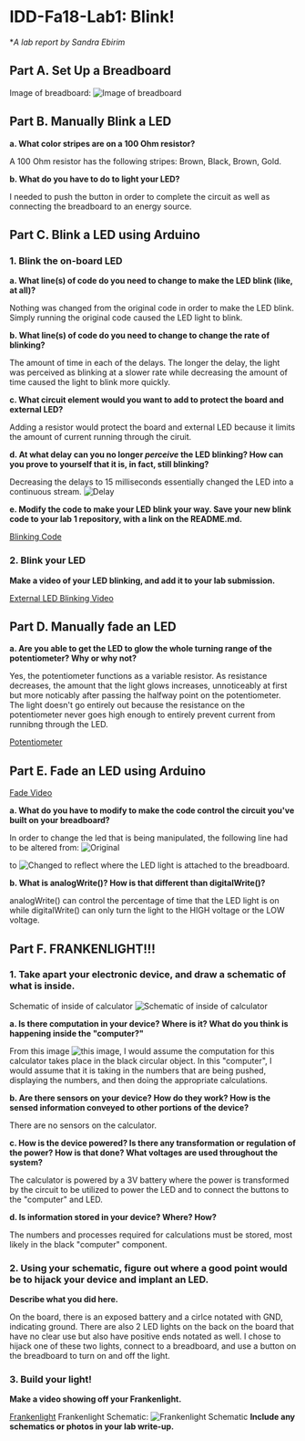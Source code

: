 # IDD-Fa18-Lab1: Blink!

**A lab report by Sandra Ebirim*


## Part A. Set Up a Breadboard

Image of breadboard: ![Image of breadboard](https://github.com/sandraebirim/IDD-Fa18-Lab1/blob/master/breadboard.jpeg)


## Part B. Manually Blink a LED

**a. What color stripes are on a 100 Ohm resistor?**
 
 A 100 Ohm resistor has the following stripes: Brown, Black, Brown, Gold. 
 
**b. What do you have to do to light your LED?**

I needed to push the button in order to complete the circuit as well as connecting the breadboard to an energy source. 

## Part C. Blink a LED using Arduino

### 1. Blink the on-board LED

**a. What line(s) of code do you need to change to make the LED blink (like, at all)?**

Nothing was changed from the original code in order to make the LED blink. Simply running the original code caused the LED light to blink. 

**b. What line(s) of code do you need to change to change the rate of blinking?**

The amount of time in each of the delays. The longer the delay, the light was perceived as blinking at a slower rate while decreasing the amount of time caused the light to blink more quickly. 

**c. What circuit element would you want to add to protect the board and external LED?**

Adding a resistor would protect the board and external LED because it limits the amount of current running through the ciruit. 
 
**d. At what delay can you no longer *perceive* the LED blinking? How can you prove to yourself that it is, in fact, still blinking?**

Decreasing the delays to 15 milliseconds essentially changed the LED into a continuous stream. 
![Delay](https://github.com/sandraebirim/IDD-Fa18-Lab1/blob/master/delay.png)

**e. Modify the code to make your LED blink your way. Save your new blink code to your lab 1 repository, with a link on the README.md.**

[Blinking Code](https://github.com/sandraebirim/IDD-Fa18-Lab1/blob/master/blink.ino)

### 2. Blink your LED

**Make a video of your LED blinking, and add it to your lab submission.**

[External LED Blinking Video](https://youtu.be/97DIe4FubD4)


## Part D. Manually fade an LED

**a. Are you able to get the LED to glow the whole turning range of the potentiometer? Why or why not?**

Yes, the potentiometer functions as a variable resistor. As resistance decreases, the amount that the light glows increases, unnoticeably at first but more noticably after passing the halfway point on the potentiometer. The light doesn't go entirely out because the resistance on the potentiometer never goes high enough to entirely prevent current from runnibng through the LED. 

[Potentiometer](https://youtu.be/mG-0--jWLEM)

## Part E. Fade an LED using Arduino

[Fade Video](https://youtu.be/EdQN_qhOrHM)

**a. What do you have to modify to make the code control the circuit you've built on your breadboard?**

In order to change the led that is being manipulated, the following line had to be altered from: 
![Original](https://github.com/sandraebirim/IDD-Fa18-Lab1/blob/master/int9.png)

to ![Changed](https://github.com/sandraebirim/IDD-Fa18-Lab1/blob/master/int11.png) to reflect where the LED light is attached to the breadboard. 

**b. What is analogWrite()? How is that different than digitalWrite()?**

analogWrite() can control the percentage of time that the LED light is on while digitalWrite() can only turn the light to the HIGH voltage or the LOW voltage. 

## Part F. FRANKENLIGHT!!!

### 1. Take apart your electronic device, and draw a schematic of what is inside. 

Schematic of inside of calculator ![Schematic of inside of calculator](https://github.com/sandraebirim/IDD-Fa18-Lab1/blob/master/calculator%20system%20design.jpeg) 

**a. Is there computation in your device? Where is it? What do you think is happening inside the "computer?"**

From this image ![this image](https://github.com/sandraebirim/IDD-Fa18-Lab1/blob/master/calculator.jpeg), I would assume the computation for this calculator takes place in the black circular object. In this "computer", I would assume that it is taking in the numbers that are being pushed, displaying the numbers, and then doing the appropriate calculations. 

**b. Are there sensors on your device? How do they work? How is the sensed information conveyed to other portions of the device?**

There are no sensors on the calculator. 

**c. How is the device powered? Is there any transformation or regulation of the power? How is that done? What voltages are used throughout the system?**

The calculator is powered by a 3V battery where the power is transformed by the circuit to be utilized to power the LED and to connect the buttons to the "computer" and LED. 

**d. Is information stored in your device? Where? How?**

The numbers and processes required for calculations must be stored, most likely in the black "computer" component. 

### 2. Using your schematic, figure out where a good point would be to hijack your device and implant an LED.

**Describe what you did here.**

On the board, there is an exposed battery and a cirlce notated with GND, indicating ground. There are also 2 LED lights on the back on the board that have no clear use but also have positive ends notated as well. I chose to hijack one of these two lights, connect to a breadboard, and use a button on the breadboard to turn on and off the light. 

### 3. Build your light!

**Make a video showing off your Frankenlight.**

[Frankenlight](https://youtu.be/f7pST5Y3Xb0)
Frankenlight Schematic: ![Frankenlight Schematic](https://github.com/sandraebirim/IDD-Fa18-Lab1/blob/master/frankenlight.jpeg)
**Include any schematics or photos in your lab write-up.**
